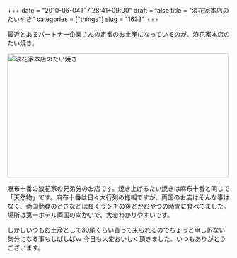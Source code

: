 +++
date = "2010-06-04T17:28:41+09:00"
draft = false
title = "浪花家本店のたいやき"
categories = ["things"]
slug = "1633"
+++

最近とあるパートナー企業さんの定番のお土産になっているのが、浪花家本店のたい焼き。

<a href="https://www.flickr.com/photos/keruru/4668637390/" title="浪花家本店のたい焼き by けるる, on Flickr"><img src="https://farm2.static.flickr.com/1265/4668637390_8a720972c8.jpg" width="500" height="281" alt="浪花家本店のたい焼き" /></a>

麻布十番の浪花家の兄弟分のお店です。焼き上げるたい焼きは麻布十番と同じで「天然物」です。麻布十番は日々大行列の様相ですが、両国のお店はそんな事はなく、両国勤務のときなどは良くランチの後とかおやつの時間に食べてました。場所は第一ホテル両国の向かいで、大変わかりやすいです。

しかしいつもお土産として30尾くらい買って来られるのでちょっと申し訳ない気分になる事もしばしばｗ
今日も大変おいしく頂きました、いつもありがとうございます。
